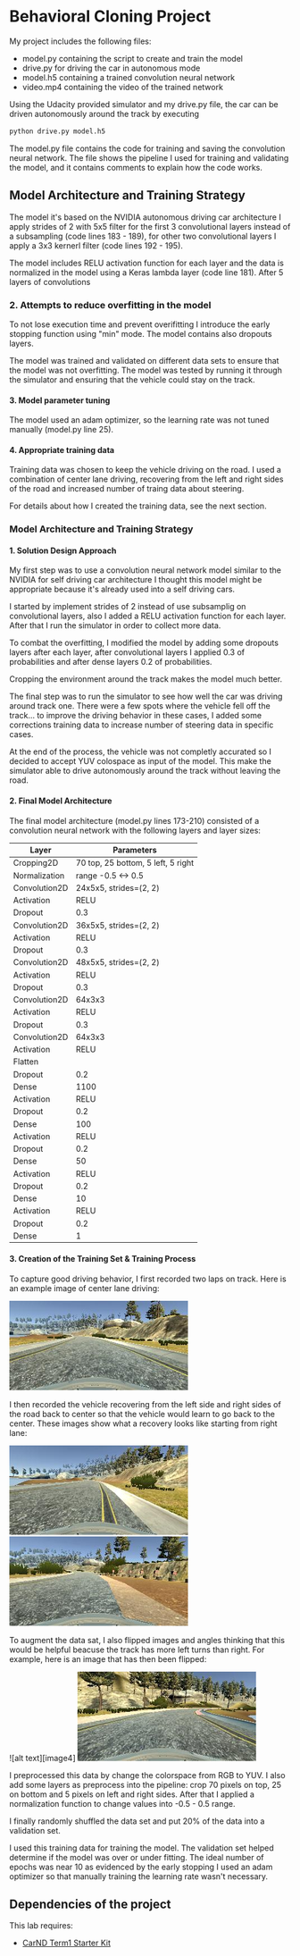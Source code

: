 # Behavioral Cloning Project

[//]: # (Image References)

[image1]: ./images/image1.jpg "Grayscaling"
[image2]: ./images/image2.jpg "Recovery Image"
[image3]: ./images/image3.jpg "Recovery Image"
[image5]: ./images/image4.jpg "Normal Image"
[image6]: ./images/image5.jpeg "Flipped Image"

My project includes the following files:
* model.py containing the script to create and train the model
* drive.py for driving the car in autonomous mode
* model.h5 containing a trained convolution neural network
* video.mp4 containing the video of the trained network

Using the Udacity provided simulator and my drive.py file, the car can be driven autonomously around the track by executing 
```sh
python drive.py model.h5
```

The model.py file contains the code for training and saving the convolution neural network. The file shows the pipeline I used for training and validating the model, and it contains comments to explain how the code works.

## Model Architecture and Training Strategy

The model it's based on the NVIDIA autonomous driving car architecture
I apply strides of 2 with 5x5 filter for the first 3 convolutional layers instead of a subsampling (code lines 183 - 189), for other two convolutional layers I apply a 3x3 kernerl filter (code lines 192 - 195).

The model includes RELU activation function for each layer and the data is normalized in the model using a Keras lambda layer (code line 181).
After 5 layers of convolutions

### 2. Attempts to reduce overfitting in the model

To not lose execution time and prevent overifitting I introduce the early stopping function using "min" mode. The model contains also dropouts layers.

The model was trained and validated on different data sets to ensure that the model was not overfitting. The model was tested by running it through the simulator and ensuring that the vehicle could stay on the track.

#### 3. Model parameter tuning

The model used an adam optimizer, so the learning rate was not tuned manually (model.py line 25).

#### 4. Appropriate training data

Training data was chosen to keep the vehicle driving on the road. I used a combination of center lane driving, recovering from the left and right sides of the road and increased number of traing data about steering.

For details about how I created the training data, see the next section. 

### Model Architecture and Training Strategy

#### 1. Solution Design Approach

My first step was to use a convolution neural network model similar to the NVIDIA for self driving car architecture I thought this model might be appropriate because it's already used into a self driving cars. 

I started by implement strides of 2 instead of use subsamplig on convolutional layers, also I added a RELU activation function for each layer. After that I run the simulator in order to collect more data.

To combat the overfitting, I modified the model by adding some dropouts layers after each layer, after convolutional layers I applied 0.3 of probabilities and after dense layers 0.2 of probabilities.

Cropping the environment around the track makes the model much better.

The final step was to run the simulator to see how well the car was driving around track one. There were a few spots where the vehicle fell off the track... to improve the driving behavior in these cases, I added some corrections training data to increase number of steering data in specific cases.

At the end of the process, the vehicle was not completly accurated so I decided to accept YUV colospace as input of the model. This make the simulator able to drive autonomously around the track without leaving the road.

#### 2. Final Model Architecture

The final model architecture (model.py lines 173-210) consisted of a convolution neural network with the following layers and layer sizes:

 | Layer         | Parameters                         |
| ------------- | ---------------------------------- |
| Cropping2D    | 70 top, 25 bottom, 5 left, 5 right |
| Normalization | range -0.5 <-> 0.5                 |
| Convolution2D | 24x5x5, strides=(2, 2)             |
| Activation    | RELU                               |
| Dropout       | 0.3                                |
| Convolution2D | 36x5x5, strides=(2, 2)             |
| Activation    | RELU                               |
| Dropout       | 0.3                                |
| Convolution2D | 48x5x5, strides=(2, 2)             |
| Activation    | RELU                               |
| Dropout       | 0.3                                |
| Convolution2D | 64x3x3                             |
| Activation    | RELU                               |
| Dropout       | 0.3                                |
| Convolution2D | 64x3x3                             |
| Activation    | RELU                               |
| Flatten       |                                    |
| Dropout       | 0.2                                |
| Dense         | 1100                               |
| Activation    | RELU                               |
| Dropout       | 0.2                                |
| Dense         | 100                                |
| Activation    | RELU                               |
| Dropout       | 0.2                                |
| Dense         | 50                                 |
| Activation    | RELU                               |
| Dropout       | 0.2                                |
| Dense         | 10                                 |
| Activation    | RELU                               |
| Dropout       | 0.2                                |
| Dense         | 1                                  |


#### 3. Creation of the Training Set & Training Process

To capture good driving behavior, I first recorded two laps on track. Here is an example image of center lane driving:

![alt text][image1]

I then recorded the vehicle recovering from the left side and right sides of the road back to center so that the vehicle would learn to go back to the center. These images show what a recovery looks like starting from right lane:

![alt text][image2]
![alt text][image3]


To augment the data sat, I also flipped images and angles thinking that this would be helpful beacuse the track has more left turns than right. For example, here is an image that has then been flipped:

![alt text][image4]
![alt text][image5]


I preprocessed this data by change the colorspace from RGB to YUV.
I also add some layers as preprocess into the pipeline: crop 70 pixels on top, 25 on bottom and 5 pixels on left and right sides. After that I applied a normalization function to change values into -0.5 - 0.5 range.

I finally randomly shuffled the data set and put 20% of the data into a validation set. 

I used this training data for training the model. The validation set helped determine if the model was over or under fitting. The ideal number of epochs was near 10 as evidenced by the early stopping I used an adam optimizer so that manually training the learning rate wasn't necessary.


## Dependencies of the project
This lab requires:

* [CarND Term1 Starter Kit](https://github.com/udacity/CarND-Term1-Starter-Kit)